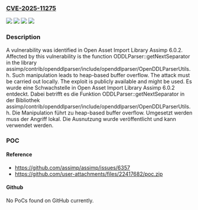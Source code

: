 ### [CVE-2025-11275](https://cve.mitre.org/cgi-bin/cvename.cgi?name=CVE-2025-11275)
![](https://img.shields.io/static/v1?label=Product&message=Assimp&color=blue)
![](https://img.shields.io/static/v1?label=Version&message=6.0.2%20&color=brightgreen)
![](https://img.shields.io/static/v1?label=Vulnerability&message=Heap-based%20Buffer%20Overflow&color=brightgreen)
![](https://img.shields.io/static/v1?label=Vulnerability&message=Memory%20Corruption&color=brightgreen)

### Description

A vulnerability was identified in Open Asset Import Library Assimp 6.0.2. Affected by this vulnerability is the function ODDLParser::getNextSeparator in the library assimp/contrib/openddlparser/include/openddlparser/OpenDDLParserUtils.h. Such manipulation leads to heap-based buffer overflow. The attack must be carried out locally. The exploit is publicly available and might be used.
Es wurde eine Schwachstelle in Open Asset Import Library Assimp 6.0.2 entdeckt. Dabei betrifft es die Funktion ODDLParser::getNextSeparator in der Bibliothek assimp/contrib/openddlparser/include/openddlparser/OpenDDLParserUtils.h. Die Manipulation führt zu heap-based buffer overflow. Umgesetzt werden muss der Angriff lokal. Die Ausnutzung wurde veröffentlicht und kann verwendet werden.

### POC

#### Reference
- https://github.com/assimp/assimp/issues/6357
- https://github.com/user-attachments/files/22417682/poc.zip

#### Github
No PoCs found on GitHub currently.


